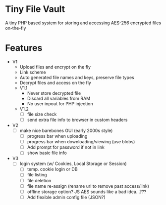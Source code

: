 # Tiny File Vault
 A tiny PHP based system for storing and accessing AES-256 encrypted files on-the-fly

# Features
- V1
    - Upload files and encrypt on the fly
    - Link scheme
    - Auto generated file names and keys, preserve file types
    - Decrypt files and access on the fly
    - V1.1
        - Never store decrypted file
        - Discard all variables from RAM
        - No user inpout for PHP injection
    - V1.2
        - [ ] file size check
        - [ ] send extra file info to browser in custom headers

- V2
    - [ ] make nice barebones GUI (early 2000s style)
		- [ ] progress bar when uploading
		- [ ] progress bar when downloading/viewing (use blobs)
        - [ ] Add prompt for password if not in link
        - [ ] show basic file info

- V3
    - [ ] login system (w/ Cookies, Local Storage or Session)
        - [ ] temp. cookie login or DB
        - [ ] file listing
        - [ ] file deletion
        - [ ] file name re-assign (rename url to remove past access/link)
        - [ ] offline storage option? JS AES sounds like a bad idea…???
		- [ ] Add flexible admin config file (JSON?)